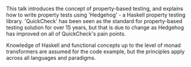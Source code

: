 This talk introduces the concept of property-based testing,
and explains how to write property tests using 'Hedgehog' -
a Haskell property testing library. 'QuickCheck' has been
seen as the standard for property-based testing solution for
over 15 years, but that is due to change as Hedgehog has improved
on all of QuickCheck's pain points.

Knowledge of Haskell and functional concepts up to the level of
monad transformers are assumed for the code example, but
the principles apply across all languages and paradigms.

